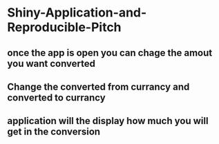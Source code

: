 # Shiny-Application-and-Reproducible-Pitch
## once the app is open you can chage the amout you want converted
## Change the converted from currancy and converted to currancy
## application will the display how much you will get in the conversion
